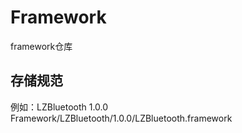 # Framework
framework仓库

## 存储规范
例如：LZBluetooth  1.0.0
Framework/LZBluetooth/1.0.0/LZBluetooth.framework

